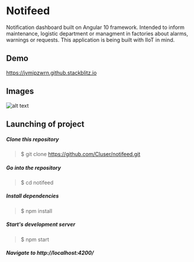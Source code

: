 
# Notifeed

Notification dashboard built on Angular 10 framework.
Intended to inform maintenance, logistic department or managment in factories about alarms, warnings or requests.
This application is being built with IIoT in mind.

## Demo
https://jvmipzwrn.github.stackblitz.io


## Images

![alt text](https://i.ibb.co/HrD8jMz/notifeed.jpg)

## Launching of project

  ##### Clone this repository
  > $ git clone https://github.com/Cluser/notifeed.git

  ##### Go into the repository
  > $ cd notifeed

  ##### Install dependencies
  > $ npm install

  ##### Start's development server
  > $ npm start

  ##### Navigate to http://localhost:4200/

